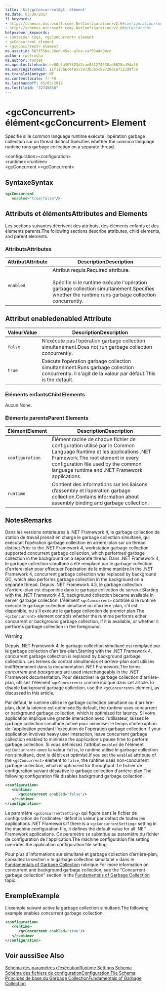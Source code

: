 ```yaml
---
title: '&lt;gcConcurrent&gt; élément'
ms.date: 03/30/2017
f1_keywords:
- http://schemas.microsoft.com/.NetConfiguration/v2.0#configuration/runtime/gcConcurrent
- http://schemas.microsoft.com/.NetConfiguration/v2.0#gcConcurrent
helpviewer_keywords:
- container tags, <gcConcurrent> element
- gcConcurrent element
- <gcConcurrent> element
ms.assetid: 503f55ba-26ed-45ac-a2ea-caf994da04cd
author: rpetrusha
ms.author: ronpet
ms.openlocfilehash: ee00c3a307523d2cae831274630ad6828cd9daf6
ms.sourcegitcommit: 11f11ca6cefe555972b3a5c99729d1a7523d8f50
ms.translationtype: MT
ms.contentlocale: fr-FR
ms.lasthandoff: 05/03/2018
ms.locfileid: "32745836"
---
```

# <a name="ltgcconcurrentgt-element"></a><span data-ttu-id="65ad2-102">&lt;gcConcurrent&gt; élément</span><span class="sxs-lookup"><span data-stu-id="65ad2-102">&lt;gcConcurrent&gt; Element</span></span>
<span data-ttu-id="65ad2-103">Spécifie si le common language runtime exécute l’opération garbage collection sur un thread distinct.</span><span class="sxs-lookup"><span data-stu-id="65ad2-103">Specifies whether the common language runtime runs garbage collection on a separate thread.</span></span>  
  
 <span data-ttu-id="65ad2-104">\<configuration></span><span class="sxs-lookup"><span data-stu-id="65ad2-104">\<configuration></span></span>  
<span data-ttu-id="65ad2-105">\<runtime></span><span class="sxs-lookup"><span data-stu-id="65ad2-105">\<runtime></span></span>  
<span data-ttu-id="65ad2-106">\<gcConcurrent ></span><span class="sxs-lookup"><span data-stu-id="65ad2-106">\<gcConcurrent></span></span>  
  
## <a name="syntax"></a><span data-ttu-id="65ad2-107">Syntaxe</span><span class="sxs-lookup"><span data-stu-id="65ad2-107">Syntax</span></span>  
  
```xml  
<gcConcurrent    
   enabled="true|false"/>  
```  
  
## <a name="attributes-and-elements"></a><span data-ttu-id="65ad2-108">Attributs et éléments</span><span class="sxs-lookup"><span data-stu-id="65ad2-108">Attributes and Elements</span></span>  
 <span data-ttu-id="65ad2-109">Les sections suivantes décrivent des attributs, des éléments enfants et des éléments parents.</span><span class="sxs-lookup"><span data-stu-id="65ad2-109">The following sections describe attributes, child elements, and parent elements.</span></span>  
  
### <a name="attributes"></a><span data-ttu-id="65ad2-110">Attributs</span><span class="sxs-lookup"><span data-stu-id="65ad2-110">Attributes</span></span>  
  
|<span data-ttu-id="65ad2-111">Attribut</span><span class="sxs-lookup"><span data-stu-id="65ad2-111">Attribute</span></span>|<span data-ttu-id="65ad2-112">Description</span><span class="sxs-lookup"><span data-stu-id="65ad2-112">Description</span></span>|  
|---------------|-----------------|  
|`enabled`|<span data-ttu-id="65ad2-113">Attribut requis.</span><span class="sxs-lookup"><span data-stu-id="65ad2-113">Required attribute.</span></span><br /><br /> <span data-ttu-id="65ad2-114">Spécifie si le runtime exécute l'opération garbage collection simultanément.</span><span class="sxs-lookup"><span data-stu-id="65ad2-114">Specifies whether the runtime runs garbage collection concurrently.</span></span>|  
  
## <a name="enabled-attribute"></a><span data-ttu-id="65ad2-115">Attribut enabled</span><span class="sxs-lookup"><span data-stu-id="65ad2-115">enabled Attribute</span></span>  
  
|<span data-ttu-id="65ad2-116">Valeur</span><span class="sxs-lookup"><span data-stu-id="65ad2-116">Value</span></span>|<span data-ttu-id="65ad2-117">Description</span><span class="sxs-lookup"><span data-stu-id="65ad2-117">Description</span></span>|  
|-----------|-----------------|  
|`false`|<span data-ttu-id="65ad2-118">N’exécute pas l’opération garbage collection simultanément.</span><span class="sxs-lookup"><span data-stu-id="65ad2-118">Does not run garbage collection concurrently.</span></span>|  
|`true`|<span data-ttu-id="65ad2-119">Exécute l’opération garbage collection simultanément.</span><span class="sxs-lookup"><span data-stu-id="65ad2-119">Runs garbage collection concurrently.</span></span> <span data-ttu-id="65ad2-120">Il s'agit de la valeur par défaut.</span><span class="sxs-lookup"><span data-stu-id="65ad2-120">This is the default.</span></span>|  
  
### <a name="child-elements"></a><span data-ttu-id="65ad2-121">Éléments enfants</span><span class="sxs-lookup"><span data-stu-id="65ad2-121">Child Elements</span></span>  
 <span data-ttu-id="65ad2-122">Aucun.</span><span class="sxs-lookup"><span data-stu-id="65ad2-122">None.</span></span>  
  
### <a name="parent-elements"></a><span data-ttu-id="65ad2-123">Éléments parents</span><span class="sxs-lookup"><span data-stu-id="65ad2-123">Parent Elements</span></span>  
  
|<span data-ttu-id="65ad2-124">Élément</span><span class="sxs-lookup"><span data-stu-id="65ad2-124">Element</span></span>|<span data-ttu-id="65ad2-125">Description</span><span class="sxs-lookup"><span data-stu-id="65ad2-125">Description</span></span>|  
|-------------|-----------------|  
|`configuration`|<span data-ttu-id="65ad2-126">Élément racine de chaque fichier de configuration utilisé par le Common Language Runtime et les applications .NET Framework.</span><span class="sxs-lookup"><span data-stu-id="65ad2-126">The root element in every configuration file used by the common language runtime and .NET Framework applications.</span></span>|  
|`runtime`|<span data-ttu-id="65ad2-127">Contient des informations sur les liaisons d’assembly et l’opération garbage collection.</span><span class="sxs-lookup"><span data-stu-id="65ad2-127">Contains information about assembly binding and garbage collection.</span></span>|  
  
## <a name="remarks"></a><span data-ttu-id="65ad2-128">Notes</span><span class="sxs-lookup"><span data-stu-id="65ad2-128">Remarks</span></span>  
 <span data-ttu-id="65ad2-129">Dans les versions antérieures à .NET Framework 4, le garbage collection de station de travail prenait en charge le garbage collection simultané, qui exécutait l’opération garbage collection en arrière-plan sur un thread distinct.</span><span class="sxs-lookup"><span data-stu-id="65ad2-129">Prior to the .NET Framework 4, workstation garbage collection supported concurrent garbage collection, which performed garbage collection in the background on a separate thread.</span></span> <span data-ttu-id="65ad2-130">Dans .NET Framework 4, le garbage collection simultané a été remplacé par le garbage collection d'arrière-plan pour effectuer l'opération de la même manière.</span><span class="sxs-lookup"><span data-stu-id="65ad2-130">In the .NET Framework 4, concurrent garbage collection was replaced by background GC, which also performs garbage collection in the background on a separate thread.</span></span> <span data-ttu-id="65ad2-131">Depuis .NET Framework 4.5, le garbage collection d'arrière-plan est disponible dans le garbage collection de serveur.</span><span class="sxs-lookup"><span data-stu-id="65ad2-131">Starting with the .NET Framework 4.5, background collection became available in server garbage collection.</span></span> <span data-ttu-id="65ad2-132">L'élément `<gcConcurrent>` contrôle si le runtime exécute le garbage collection simultané ou d'arrière-plan, s'il est disponible, ou s'il exécute le garbage collection de premier plan.</span><span class="sxs-lookup"><span data-stu-id="65ad2-132">The `<gcConcurrent>` element controls whether the runtime performs either concurrent or background garbage collection, if it is available, or whether it performs garbage collection in the foreground.</span></span>  
  
> [!WARNING]
>  <span data-ttu-id="65ad2-133">Depuis .NET Framework 4, le garbage collection simultané est remplacé par le garbage collection d’arrière-plan.</span><span class="sxs-lookup"><span data-stu-id="65ad2-133">Starting with the .NET Framework 4, concurrent garbage collection is replaced by background garbage collection.</span></span> <span data-ttu-id="65ad2-134">Les termes du contrat *simultanées* et *arrière-plan* sont utilisés indifféremment dans la documentation .NET Framework.</span><span class="sxs-lookup"><span data-stu-id="65ad2-134">The terms *concurrent* and *background* are used interchangeably in the .NET Framework documentation.</span></span> <span data-ttu-id="65ad2-135">Pour désactiver le garbage collection d'arrière-plan, utilisez l'élément `<gcConcurrent>` comme indiqué dans cet article.</span><span class="sxs-lookup"><span data-stu-id="65ad2-135">To disable background garbage collection, use the `<gcConcurrent>` element, as discussed in this article.</span></span>  
  
 <span data-ttu-id="65ad2-136">Par défaut, le runtime utilise le garbage collection simultané ou d'arrière-plan, dont la latence est optimisée.</span><span class="sxs-lookup"><span data-stu-id="65ad2-136">By default, the runtime uses concurrent or background garbage collection, which is optimized for latency.</span></span> <span data-ttu-id="65ad2-137">Si votre application implique une grande interaction avec l'utilisateur, laissez le garbage collection simultané activé pour minimiser le temps d'interruption de l'application pendant l'exécution de l'opération garbage collection.</span><span class="sxs-lookup"><span data-stu-id="65ad2-137">If your application involves heavy user interaction, leave concurrent garbage collection enabled to minimize the application's pause time to perform garbage collection.</span></span> <span data-ttu-id="65ad2-138">Si vous définissez l'attribut `enabled` de l'élément `<gcConcurrent>` avec la valeur `false`, le runtime utilise le garbage collection non simultané, dont le débit est optimisé.</span><span class="sxs-lookup"><span data-stu-id="65ad2-138">If you set the `enabled` attribute of the `<gcConcurrent>` element to `false`, the runtime uses non-concurrent garbage collection, which is optimized for throughput.</span></span> <span data-ttu-id="65ad2-139">Le fichier de configuration suivant désactive le garbage collection d'arrière-plan.</span><span class="sxs-lookup"><span data-stu-id="65ad2-139">The following configuration file disables background garbage collection.</span></span>  
  
```xml  
<configuration>  
   <runtime>  
      <gcConcurrent enabled="false"/>  
   </runtime>  
</configuration>  
```  
  
 <span data-ttu-id="65ad2-140">Le paramètre `<gcConcurrentSetting>` qui figure dans le fichier de configuration de l'ordinateur définit la valeur par défaut de toutes les applications .NET Framework.</span><span class="sxs-lookup"><span data-stu-id="65ad2-140">If there is a `<gcConcurrentSetting>` setting in the machine configuration file, it defines the default value for all .NET Framework applications.</span></span> <span data-ttu-id="65ad2-141">Ce paramètre se substitue au paramètre du fichier de configuration de l'application.</span><span class="sxs-lookup"><span data-stu-id="65ad2-141">The machine configuration file setting overrides the application configuration file setting.</span></span>  
  
 <span data-ttu-id="65ad2-142">Pour plus d’informations sur simultané et garbage collection d’arrière-plan, consultez la section « le garbage collection simultané » dans le [Fundamentals of Garbage Collection](../../../../../docs/standard/garbage-collection/fundamentals.md) rubrique.</span><span class="sxs-lookup"><span data-stu-id="65ad2-142">For more information on concurrent and background garbage collection, see the "Concurrent garbage collection" section in the [Fundamentals of Garbage Collection](../../../../../docs/standard/garbage-collection/fundamentals.md) topic.</span></span>  
  
## <a name="example"></a><span data-ttu-id="65ad2-143">Exemple</span><span class="sxs-lookup"><span data-stu-id="65ad2-143">Example</span></span>  
 <span data-ttu-id="65ad2-144">L’exemple suivant active le garbage collection simultané.</span><span class="sxs-lookup"><span data-stu-id="65ad2-144">The following example enables concurrent garbage collection.</span></span>  
  
```xml  
<configuration>  
   <runtime>  
      <gcConcurrent enabled="true"/>  
   </runtime>  
</configuration>  
```  
  
## <a name="see-also"></a><span data-ttu-id="65ad2-145">Voir aussi</span><span class="sxs-lookup"><span data-stu-id="65ad2-145">See Also</span></span>  
 [<span data-ttu-id="65ad2-146">Schéma des paramètres d’exécution</span><span class="sxs-lookup"><span data-stu-id="65ad2-146">Runtime Settings Schema</span></span>](../../../../../docs/framework/configure-apps/file-schema/runtime/index.md)  
 [<span data-ttu-id="65ad2-147">Schéma des fichiers de configuration</span><span class="sxs-lookup"><span data-stu-id="65ad2-147">Configuration File Schema</span></span>](../../../../../docs/framework/configure-apps/file-schema/index.md)  
 [<span data-ttu-id="65ad2-148">Principes de base du Garbage Collection</span><span class="sxs-lookup"><span data-stu-id="65ad2-148">Fundamentals of Garbage Collection</span></span>](../../../../../docs/standard/garbage-collection/fundamentals.md)
